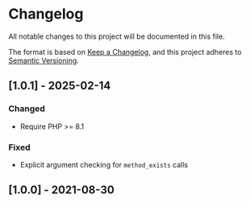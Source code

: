 # Changelog
All notable changes to this project will be documented in this file.

The format is based on [Keep a Changelog](https://keepachangelog.com/en/1.0.0/),
and this project adheres to [Semantic Versioning](https://semver.org/spec/v2.0.0.html).

## [1.0.1] - 2025-02-14
### Changed
- Require PHP >= 8.1

### Fixed
- Explicit argument checking for `method_exists` calls

## [1.0.0] - 2021-08-30
